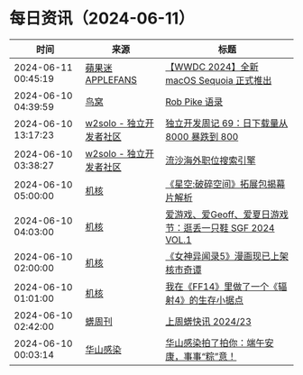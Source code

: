 ﻿# 每日资讯（2024-06-11）

|时间|来源|标题|
|---|---|---|
|2024-06-11 00:45:19|[蘋果迷 APPLEFANS](https://applefans.today/feed/)|[【WWDC 2024】全新 macOS Sequoia 正式推出](https://applefans.today/2024-06-wwdc24-macos-sequoia/)|
|2024-06-10 04:39:59|[鸟窝](https://colobu.com/atom.xml)|[Rob Pike 语录](https://colobu.com/2024/06/10/The-Analects-of-Rob-Pike/)|
|2024-06-10 13:17:23|[w2solo - 独立开发者社区](https://w2solo.com/topics/feed)|[独立开发周记 69：日下载量从 8000 暴跌到 800](https://w2solo.com/topics/4684)|
|2024-06-10 03:38:27|[w2solo - 独立开发者社区](https://w2solo.com/topics/feed)|[流沙海外职位搜索引擎](https://w2solo.com/topics/4683)|
|2024-06-10 05:00:00|[机核](https://www.gcores.com/rss)|[《星空:破碎空间》拓展包揭幕片解析](https://www.gcores.com/videos/183174)|
|2024-06-10 04:03:00|[机核](https://www.gcores.com/rss)|[爱游戏、爱Geoff、爱夏日游戏节：逛丢一只鞋 SGF 2024 VOL.1](https://www.gcores.com/videos/183157)|
|2024-06-10 02:00:00|[机核](https://www.gcores.com/rss)|[《女神异闻录5》漫画现已上架核市奇谭](https://www.gcores.com/articles/183057)|
|2024-06-10 01:01:00|[机核](https://www.gcores.com/rss)|[我在《FF14》里做了一个《辐射4》的生存小据点](https://www.gcores.com/videos/183134)|
|2024-06-10 02:42:00|[蠎周刊](https://weekly.pychina.org/feeds/all.atom.xml)|[上周蠎快讯 2024/23](https://weekly.pychina.org/pyrecap/pyrw-2423.html)|
|2024-06-10 00:03:14|[华山感染](https://feedpress.me/wx-hsinfect)|[华山感染拍了拍你：端午安康，事事“粽”意！](http://mp.weixin.qq.com/s?__biz=Mzk0ODIzMjMxNQ%3D%3D&mid=2247503235&idx=1&sn=4146a174842f9a217e60eb1c864b33dc)|
